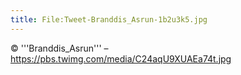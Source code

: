 ```yaml
---
title: File:Tweet-Branddis_Asrun-1b2u3k5.jpg
---
```


© '''Branddis_Asrun''' – https://pbs.twimg.com/media/C24aqU9XUAEa74t.jpg

